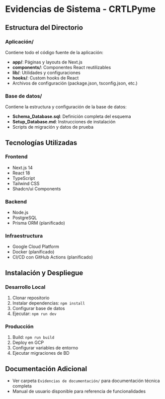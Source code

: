# Evidencias de Sistema - CRTLPyme

## Estructura del Directorio

### Aplicación/
Contiene todo el código fuente de la aplicación:
- **app/**: Páginas y layouts de Next.js
- **components/**: Componentes React reutilizables
- **lib/**: Utilidades y configuraciones
- **hooks/**: Custom hooks de React
- Archivos de configuración (package.json, tsconfig.json, etc.)

### Base de datos/
Contiene la estructura y configuración de la base de datos:
- **Schema_Database.sql**: Definición completa del esquema
- **Setup_Database.md**: Instrucciones de instalación
- Scripts de migración y datos de prueba

## Tecnologías Utilizadas

### Frontend
- Next.js 14
- React 18
- TypeScript
- Tailwind CSS
- Shadcn/ui Components

### Backend
- Node.js
- PostgreSQL
- Prisma ORM (planificado)

### Infraestructura
- Google Cloud Platform
- Docker (planificado)
- CI/CD con GitHub Actions (planificado)

## Instalación y Despliegue

### Desarrollo Local
1. Clonar repositorio
2. Instalar dependencias: `npm install`
3. Configurar base de datos
4. Ejecutar: `npm run dev`

### Producción
1. Build: `npm run build`
2. Deploy en GCP
3. Configurar variables de entorno
4. Ejecutar migraciones de BD

## Documentación Adicional
- Ver carpeta `Evidencias de documentación/` para documentación técnica completa
- Manual de usuario disponible para referencia de funcionalidades
